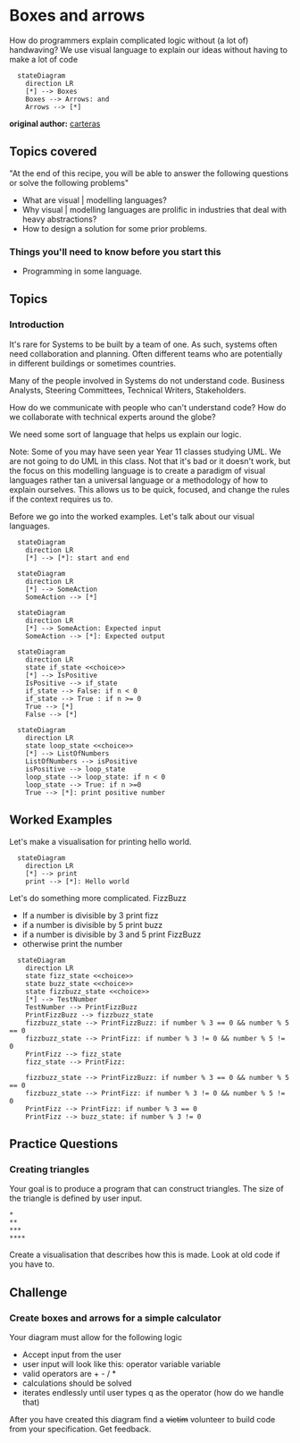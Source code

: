 # Boxes and arrows

How do programmers explain complicated logic without (a lot of) handwaving? We use visual language to explain our ideas without having to make a lot of code  

```mermaid
  stateDiagram
    direction LR
    [*] --> Boxes
    Boxes --> Arrows: and
    Arrows --> [*]
```

**original author:** [carteras](https://github.com/carteras)

<!-- add a new author mark if you updated this -->

## Topics covered

"At the end of this recipe, you will be able to answer the following questions or solve the following problems"

<!-- why should people expect to be able to do or know after doing this recipe -->

* What are visual | modelling languages? 
* Why visual | modelling languages are prolific in industries that deal with heavy abstractions?
* How to design a solution for some prior problems. 

### Things you'll need to know before you start this

<!-- what should they know before learning it -->

* Programming in some language.

## Topics

### Introduction

<!-- Introduce the topic, what is it, how does it work, include pictures -->

It's rare for Systems to be built by a team of one. As such, systems often need collaboration and planning. Often different teams who are potentially in different buildings or sometimes countries.

Many of the people involved in Systems do not understand code. Business Analysts, Steering Committees, Technical Writers, Stakeholders.

How do we communicate with people who can't understand code? How do we collaborate with technical experts around the globe? 

We need some sort of language that helps us explain our logic. 

Note: Some of you may have seen year Year 11 classes studying UML. We are not going to do UML in this class. Not that it's bad or it doesn't work, but the focus on this modelling language is to create a paradigm of visual languages rather tan a universal language or a methodology of how to explain ourselves. This allows us to be quick, focused, and change the rules if the context requires us to. 

Before we go into the worked examples. Let's talk about our visual languages. 

```mermaid
  stateDiagram
    direction LR
    [*] --> [*]: start and end
```

```mermaid
  stateDiagram
    direction LR
    [*] --> SomeAction
    SomeAction --> [*]
```

```mermaid
  stateDiagram
    direction LR
    [*] --> SomeAction: Expected input
    SomeAction --> [*]: Expected output
```

```mermaid
  stateDiagram
    direction LR
    state if_state <<choice>>
    [*] --> IsPositive
    IsPositive --> if_state
    if_state --> False: if n < 0
    if_state --> True : if n >= 0
    True --> [*]
    False --> [*]
```

```mermaid
  stateDiagram
    direction LR
    state loop_state <<choice>>
    [*] --> ListOfNumbers
    ListOfNumbers --> isPositive
    isPositive --> loop_state
    loop_state --> loop_state: if n < 0
    loop_state --> True: if n >=0
    True --> [*]: print positive number
```



## Worked Examples

<!-- Provide some basic worked examples that let people follow your worked examples. If it's a library, don't forget to tell people how to install it -->

Let's make a visualisation for printing hello world.

```mermaid
  stateDiagram
    direction LR
    [*] --> print
    print --> [*]: Hello world
```

Let's do something more complicated. FizzBuzz

* If a number is divisible by 3 print fizz
* if a number is divisible by 5 print buzz
* if a number is divisible by 3 and 5 print FizzBuzz
* otherwise print the number

```mermaid
  stateDiagram
    direction LR
    state fizz_state <<choice>>
    state buzz_state <<choice>>
    state fizzbuzz_state <<choice>>
    [*] --> TestNumber
    TestNumber --> PrintFizzBuzz
    PrintFizzBuzz --> fizzbuzz_state
    fizzbuzz_state --> PrintFizzBuzz: if number % 3 == 0 && number % 5 == 0
    fizzbuzz_state --> PrintFizz: if number % 3 != 0 && number % 5 != 0
    PrintFizz --> fizz_state
    fizz_state --> PrintFizz: 
```
```
    fizzbuzz_state --> PrintFizzBuzz: if number % 3 == 0 && number % 5 == 0
    fizzbuzz_state --> PrintFizz: if number % 3 != 0 && number % 5 != 0
    PrintFizz --> PrintFizz: if number % 3 == 0
    PrintFizz --> buzz_state: if number % 3 != 0
```

## Practice Questions

<!-- Provide some basic practice questions that let people follow your worked examples.  -->

### Creating triangles

Your goal is to produce a program that can construct triangles. The size of the triangle is defined by user input. 

```
*
**
***
****
```

Create a visualisation that describes how this is made. Look at old code if you have to.



## Challenge

<!-- Make up a challenge question which asks people to use all of their knowledge they just learnt (and maybe some prior learning) to solve -->

### Create boxes and arrows for a simple calculator

Your diagram must allow for the following logic

* Accept input from the user
* user input will look like this: operator variable variable
* valid operators are + - / *
* calculations should be solved
* iterates endlessly until user types q as the operator (how do we handle that)

After you have created this diagram find a ~~victim~~ volunteer to build code from your specification. Get feedback. 